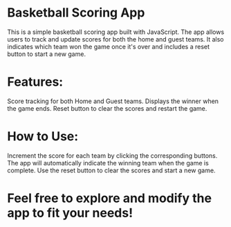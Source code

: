 # Basketball Scoring App
This is a simple basketball scoring app built with JavaScript. The app allows users to track and update scores for both the home and guest teams. It also indicates which team won the game once it's over and includes a reset button to start a new game.

# Features:
Score tracking for both Home and Guest teams.
Displays the winner when the game ends.
Reset button to clear the scores and restart the game.

# How to Use:
Increment the score for each team by clicking the corresponding buttons.
The app will automatically indicate the winning team when the game is complete.
Use the reset button to clear the scores and start a new game.

# Feel free to explore and modify the app to fit your needs!